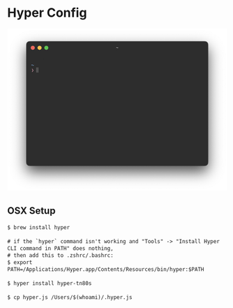 # Hyper Config

<img src="screenshot.png" width="600px" />

## OSX Setup

```shell
$ brew install hyper

# if the `hyper` command isn't working and "Tools" -> "Install Hyper CLI command in PATH" does nothing,
# then add this to .zshrc/.bashrc:
$ export PATH=/Applications/Hyper.app/Contents/Resources/bin/hyper:$PATH

$ hyper install hyper-tn80s

$ cp hyper.js /Users/$(whoami)/.hyper.js
```

